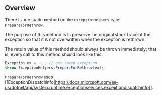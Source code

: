 ## Overview

There is one static method on the `ExceptionHelpers` type: `PrepareForRethrow`.

The purpose of this method is to preserve the original stack trace of the exception so that it is not overwritten when the exception is rethrown.

The return value of this method should always be thrown immediately; that is, every call to this method should look like this:

```C#
Exception ex = ...; // get saved exception
throw ExceptionHelpers.PrepareForRethrow(ex);
```

`PrepareForRethrow` uses [[ExceptionDispatchInfo|https://docs.microsoft.com/en-us/dotnet/api/system.runtime.exceptionservices.exceptiondispatchinfo]].
